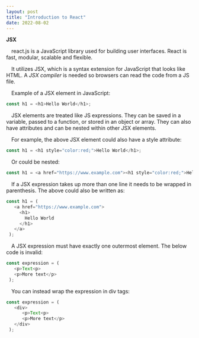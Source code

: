 ```yaml
---
layout: post
title: "Introduction to React"
date: 2022-08-02
---
```


<p><strong>JSX</strong></p>

<p>&emsp;react.js is a JavaScript library used for building user interfaces. React is fast, modular, scalable and flexible.</p>

<!--more-->

<p>&emsp;It utilizes JSX, which is a syntax extension for JavaScript that looks like HTML. A <em>JSX compiler</em> is needed so browsers can read the code from a JS file. </p>

<p>&emsp;Example of a JSX element in JavaScript:</p>

```javascript
const h1 = <h1>Hello World</h1>;
```

<p>&emsp;JSX elements are treated like JS expressions. They can be saved in a variable, passed to a function, or stored in an object or array. They can also have attributes and can be nested within other JSX elements.</p>

<p>&emsp;For example, the above JSX element could also have a style attribute: </p>

```javascript
const h1 = <h1 style="color:red;">Hello World</h1>;
```

<p>&emsp;Or could be nested:</p>

```javascript
const h1 = <a href="https://www.example.com"><h1 style="color:red;">Hello World</h1></a>;
```

<p>&emsp;If a JSX expression takes up more than one line it needs to be wrapped in parenthesis. The above could also be written as: </p>

```javascript
const h1 = (
   <a href="https://www.example.com">
     <h1>
       Hello World
     </h1>
   </a>
 );
```
<p>&emsp;A JSX expression must have exactly one outermost element. The below code is invalid: </p>

```javascript
const expression = (
   <p>Text<p>
   <p>More text</p>
 );
```
<p>&emsp;You can instead wrap the expression in div tags: </p>

```javascript
const expression = (
   <div>
      <p>Text<p>
      <p>More text</p>
   </div>
 );
```
